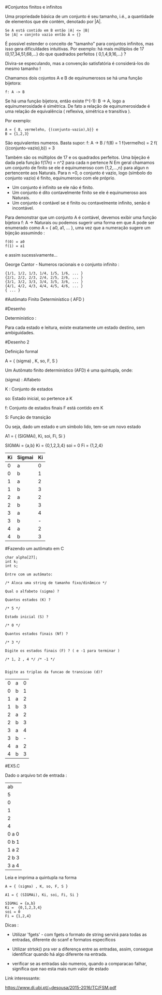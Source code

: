 #Conjuntos finitos e infinitos

Uma propriedade básica de um conjunto é seu tamanho, i.é., a quantidade de elementos que ele contém, denotado por |A|.

    Se A está contido em B então |A| <= |B|
    Se |A| = conjnto vazio então A = {}

É possível estender o conceito de "tamanho" para conjuntos infinitos, mas isso gera dificuldades intuitivas.
Por exemplo: há mais múltiplos de 17 (0,17,34,51,68,...) do que quadrados perfeitos ( 0,1,4,9,16,...) ?

Divira-se especulando, mas a convenção satisfatória é considerá-los do mesmo tamanho !

Chamamos dois cojuntos A e B de equinumerosos se há uma função bijetora:
    
    f: A -> B

Se há uma função bijetora, então existe f^(-1): B -> A, logo a equinumerosidade é simétrica. De fato a relação de
equinumerosidade é uma relação de equivalência ( reflexiva, simétrica e transitiva ).

Por exemplo:

    A = { 8, vermeleho, {(conjunto-vazio),b}} e
    B = {1,2,3}

São equivalentes numeros. Basta supor:
    f: A -> B / 
    f(8) = 1
    f(vermelho) = 2
    f( {(conjunto-vazio),b}) = 3

Também são os múltiplos de 17 e os quadrados perfeitos. Uma bijeção é dada pela função f(17n) = n^2 para cada n pertence N
Em geral chamamos um conjunto de finito se ele é equinumeroso com {1,2,...,n} para algun n pertencente aos Naturais. Para n =0,
o conjunto é vazio, logo (símbolo do conjunto vazio) é finito, equinumeroso com ele próprio.

* Um conjunto é infinito se ele não é finito.
* Um conjunto é dito contavelmente finito se ele é equinumeroso aos Naturais.
* Um conjunto é contável se é finito ou contavelmente infinito, senão é incontável.

Para demonstrar que um conjunto A é contável, devemos exibir uma função bijetora f: A -> Naturais
ou podemos sugerir uma forma em que A pode ser enumerado como A = { a0, a1, ... }, uma vez que a numeração
sugere um bijeção assumindo :  

    f(0) = a0
    f(1) = a1

e assim sucessivamente...

George Cantor - Numeros racionais e o conjunto infinito :

    {1/1, 1/2, 1/3, 1/4, 1/5, 1/6, ... }
    {2/1, 2/2, 2/3, 2/4, 2/5, 2/6, ... }
    {3/1, 3/2, 3/3, 3/4, 3/5, 3/6, ... }
    {4/1, 4/2, 4/3, 4/4, 4/5, 4/6, ... }
    { ... }

#Autômato Finito Determinístico ( AFD )

#Desenho

Determinístico :

Para cada estado e leitura, existe exatamente um estado destino, sem ambiguidades.

#Desenho 2 

Definição formal

A = { (sigma) , K, so, F, S }

Um Autômato finito determinístico (AFD) é uma quíntupla, onde:

(sigma) : Alfabeto

K :       Conjunto de estados

so:       Estado inicial, so pertence a K

f:        Conjunto de estados finais F está contido em K

S:        Função de transição

Ou seja, dado um estado e um símbolo lido, tem-se um novo estado

A1 = { (SIGMAi), Ki, soi, Fi, Si }

SIGMAi = {a,b}
Ki =  {0,1,2,3,4}
soi = 0
Fi = {1,2,4}

| Ki | Sigmai | Ki |
|----|--------|----|
|0   |a       |0   |
|0   |b       |1   |
|1   |a       |2   |
|1   |b       |3   |
|2   |a       |2   |
|2   |b       |3   | 
|3   |a       |4   |
|3   |b       |-   |
|4   |a       |2   |
|4   |b       |3   |


#Fazendo um autômato em C

    char alpha[27];
    int k;
    int s;

    Entre com um autômato:

    /* Aloca uma string de tamanho fixo/dinâmico */

    Qual o alfabeto (sigma) ? 

    Quantos estados (K) ?

    /* 5 */

    Estado inicial (S) ?

    /* 0 */

    Quantos estados finais (Nf) ?

    /* 3 */

    Digite os estados finais (F) ? ( e -1 para terminar )

    /* 1, 2 , 4 */ /* -1 */


    Digite as triplas da funcao de transicao (d)?
|    |        |    |
|----|--------|----|
|0   |a       |0   |
|0   |b       |1   |
|1   |a       |2   |
|1   |b       |3   |
|2   |a       |2   |
|2   |b       |3   | 
|3   |a       |4   |
|3   |b       |-   |
|4   |a       |2   |
|4   |b       |3   |

#EX5.C

Dado o arquivo txt de entrada :

|               |
|---------------| 
| ab            |
| 5             |
| 0             |
| 1             |
| 2             |
| 4             |
| 0 a 0         |
| 0 b 1         |
| 1 a 2         |
| 2 b 3         |
| 3 a 4         |

Leia e imprima a quintupla na forma

    A = { (sigma) , K, so, F, S }

    A1 = { (SIGMAi), Ki, soi, Fi, Si }

    SIGMAi = {a,b}
    Ki =  {0,1,2,3,4}
    soi = 0
    Fi = {1,2,4}

Dicas :

- Utilizar 'fgets' - com fgets o formato de string servirá para todas as entradas, diferente do scanf e formatos específicos

- Utilizar strtok() pra ver a diferença entre as entradas, assim, consegue identificar quando há algo diferente na entrada.

- verificar se as entradas são numeros, quando a comparacao falhar, significa que nao esta mais num valor de estado

Link interessante:

https://www.di.ubi.pt/~desousa/2015-2016/TC/FSM.pdf

